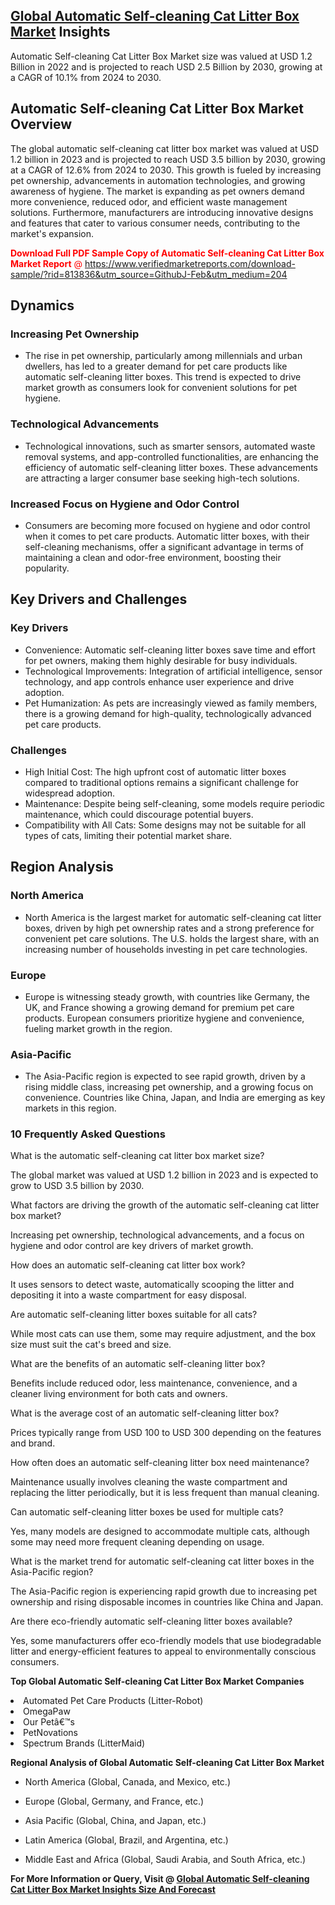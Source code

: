 <h2><a href="https://www.verifiedmarketreports.com/download-sample/?rid=813836&amp;utm_source=GithubJ&amp;utm_medium=204" target="_blank">Global Automatic Self-cleaning Cat Litter Box Market</a> Insights</h2><p>Automatic Self-cleaning Cat Litter Box Market size was valued at USD 1.2 Billion in 2022 and is projected to reach USD 2.5 Billion by 2030, growing at a CAGR of 10.1% from 2024 to 2030.</p><p> <h2>Automatic Self-cleaning Cat Litter Box Market Overview</h2> <p>The global automatic self-cleaning cat litter box market was valued at USD 1.2 billion in 2023 and is projected to reach USD 3.5 billion by 2030, growing at a CAGR of 12.6% from 2024 to 2030. This growth is fueled by increasing pet ownership, advancements in automation technologies, and growing awareness of hygiene. The market is expanding as pet owners demand more convenience, reduced odor, and efficient waste management solutions. Furthermore, manufacturers are introducing innovative designs and features that cater to various consumer needs, contributing to the market's expansion.</p> <p><p><span class=""><span style="color: #ff0000;"><strong>Download Full PDF Sample Copy of Automatic Self-cleaning Cat Litter Box Market Report</strong> @ </span><a href="https://www.verifiedmarketreports.com/download-sample/?rid=813836&amp;utm_source=GithubJ-Feb&amp;utm_medium=204" target="_blank">https://www.verifiedmarketreports.com/download-sample/?rid=813836&amp;utm_source=GithubJ-Feb&amp;utm_medium=204</a></span></p></p> <h2>Dynamics</h2> <h3>Increasing Pet Ownership</h3> <ul> <li>The rise in pet ownership, particularly among millennials and urban dwellers, has led to a greater demand for pet care products like automatic self-cleaning litter boxes. This trend is expected to drive market growth as consumers look for convenient solutions for pet hygiene.</li> </ul> <h3>Technological Advancements</h3> <ul> <li>Technological innovations, such as smarter sensors, automated waste removal systems, and app-controlled functionalities, are enhancing the efficiency of automatic self-cleaning litter boxes. These advancements are attracting a larger consumer base seeking high-tech solutions.</li> </ul> <h3>Increased Focus on Hygiene and Odor Control</h3> <ul> <li>Consumers are becoming more focused on hygiene and odor control when it comes to pet care products. Automatic litter boxes, with their self-cleaning mechanisms, offer a significant advantage in terms of maintaining a clean and odor-free environment, boosting their popularity.</li> </ul> <h2>Key Drivers and Challenges</h2> <h3>Key Drivers</h3> <ul> <li>Convenience: Automatic self-cleaning litter boxes save time and effort for pet owners, making them highly desirable for busy individuals.</li> <li>Technological Improvements: Integration of artificial intelligence, sensor technology, and app controls enhance user experience and drive adoption.</li> <li>Pet Humanization: As pets are increasingly viewed as family members, there is a growing demand for high-quality, technologically advanced pet care products.</li> </ul> <h3>Challenges</h3> <ul> <li>High Initial Cost: The high upfront cost of automatic litter boxes compared to traditional options remains a significant challenge for widespread adoption.</li> <li>Maintenance: Despite being self-cleaning, some models require periodic maintenance, which could discourage potential buyers.</li> <li>Compatibility with All Cats: Some designs may not be suitable for all types of cats, limiting their potential market share.</li> </ul> <h2>Region Analysis</h2> <h3>North America</h3> <ul> <li>North America is the largest market for automatic self-cleaning cat litter boxes, driven by high pet ownership rates and a strong preference for convenient pet care solutions. The U.S. holds the largest share, with an increasing number of households investing in pet care technologies.</li> </ul> <h3>Europe</h3> <ul> <li>Europe is witnessing steady growth, with countries like Germany, the UK, and France showing a growing demand for premium pet care products. European consumers prioritize hygiene and convenience, fueling market growth in the region.</li> </ul> <h3>Asia-Pacific</h3> <ul> <li>The Asia-Pacific region is expected to see rapid growth, driven by a rising middle class, increasing pet ownership, and a growing focus on convenience. Countries like China, Japan, and India are emerging as key markets in this region.</li> </ul> <h3>10 Frequently Asked Questions</h3> <p>What is the automatic self-cleaning cat litter box market size?</p> <p>The global market was valued at USD 1.2 billion in 2023 and is expected to grow to USD 3.5 billion by 2030.</p> <p>What factors are driving the growth of the automatic self-cleaning cat litter box market?</p> <p>Increasing pet ownership, technological advancements, and a focus on hygiene and odor control are key drivers of market growth.</p> <p>How does an automatic self-cleaning cat litter box work?</p> <p>It uses sensors to detect waste, automatically scooping the litter and depositing it into a waste compartment for easy disposal.</p> <p>Are automatic self-cleaning litter boxes suitable for all cats?</p> <p>While most cats can use them, some may require adjustment, and the box size must suit the cat's breed and size.</p> <p>What are the benefits of an automatic self-cleaning litter box?</p> <p>Benefits include reduced odor, less maintenance, convenience, and a cleaner living environment for both cats and owners.</p> <p>What is the average cost of an automatic self-cleaning litter box?</p> <p>Prices typically range from USD 100 to USD 300 depending on the features and brand.</p> <p>How often does an automatic self-cleaning litter box need maintenance?</p> <p>Maintenance usually involves cleaning the waste compartment and replacing the litter periodically, but it is less frequent than manual cleaning.</p> <p>Can automatic self-cleaning litter boxes be used for multiple cats?</p> <p>Yes, many models are designed to accommodate multiple cats, although some may need more frequent cleaning depending on usage.</p> <p>What is the market trend for automatic self-cleaning cat litter boxes in the Asia-Pacific region?</p> <p>The Asia-Pacific region is experiencing rapid growth due to increasing pet ownership and rising disposable incomes in countries like China and Japan.</p> <p>Are there eco-friendly automatic self-cleaning litter boxes available?</p> <p>Yes, some manufacturers offer eco-friendly models that use biodegradable litter and energy-efficient features to appeal to environmentally conscious consumers.</p> </p><p><strong>Top Global Automatic Self-cleaning Cat Litter Box Market Companies</strong></p><div data-test-id=""><p><li>Automated Pet Care Products (Litter-Robot)</li><li> OmegaPaw</li><li> Our Petâ€™s</li><li> PetNovations</li><li> Spectrum Brands (LitterMaid)</li></p><div><strong>Regional Analysis of&nbsp;Global Automatic Self-cleaning Cat Litter Box Market</strong></div><ul><li dir="ltr"><p dir="ltr">North America&nbsp;(Global, Canada, and Mexico, etc.)</p></li><li dir="ltr"><p dir="ltr">Europe (Global, Germany, and France, etc.)</p></li><li dir="ltr"><p dir="ltr">Asia Pacific&nbsp;(Global, China, and Japan, etc.)</p></li><li dir="ltr"><p dir="ltr">Latin America&nbsp;(Global, Brazil, and Argentina, etc.)</p></li><li dir="ltr">Middle East and Africa&nbsp;(Global, Saudi Arabia, and South Africa, etc.)</li></ul><p><strong>For More Information or Query, Visit @&nbsp;</strong><strong><a href="https://www.verifiedmarketreports.com/product/automatic-self-cleaning-cat-litter-box-market/?utm_source=GithubJ&amp;utm_medium=204" target="_blank">Global Automatic Self-cleaning Cat Litter Box Market Insights Size And Forecast</a></strong></p></div>
